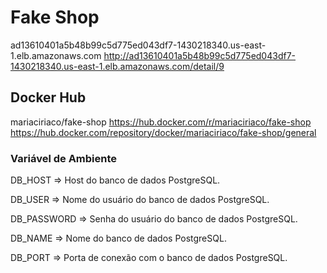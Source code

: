 # Fake Shop
ad13610401a5b48b99c5d775ed043df7-1430218340.us-east-1.elb.amazonaws.com
http://ad13610401a5b48b99c5d775ed043df7-1430218340.us-east-1.elb.amazonaws.com/detail/9

## Docker Hub
mariaciriaco/fake-shop 
https://hub.docker.com/r/mariaciriaco/fake-shop
https://hub.docker.com/repository/docker/mariaciriaco/fake-shop/general

### Variável de Ambiente
DB_HOST	=> Host do banco de dados PostgreSQL.

DB_USER => Nome do usuário do banco de dados PostgreSQL.

DB_PASSWORD	=> Senha do usuário do banco de dados PostgreSQL.

DB_NAME	=>	Nome do banco de dados PostgreSQL.

DB_PORT	=>	Porta de conexão com o banco de dados PostgreSQL.



